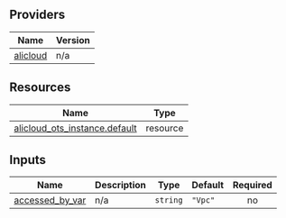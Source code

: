 <!-- BEGIN_TF_DOCS -->
## Providers

| Name | Version |
|------|---------|
| <a name="provider_alicloud"></a> [alicloud](#provider\_alicloud) | n/a |

## Resources

| Name | Type |
|------|------|
| [alicloud_ots_instance.default](https://registry.terraform.io/providers/hashicorp/alicloud/latest/docs/resources/ots_instance) | resource |

## Inputs

| Name | Description | Type | Default | Required |
|------|-------------|------|---------|:--------:|
| <a name="input_accessed_by_var"></a> [accessed\_by\_var](#input\_accessed\_by\_var) | n/a | `string` | `"Vpc"` | no |
<!-- END_TF_DOCS -->    